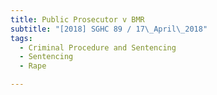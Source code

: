 ```yaml
---
title: Public Prosecutor v BMR 
subtitle: "[2018] SGHC 89 / 17\_April\_2018"
tags:
  - Criminal Procedure and Sentencing
  - Sentencing
  - Rape

---
```


